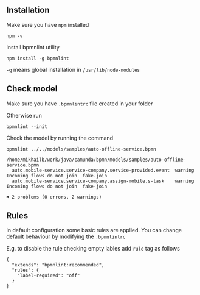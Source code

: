 ## Installation

Make sure you have `npm` installed

````
npm -v
```` 

Install bpmnlint utility 

````
npm install -g bpmnlint
````

`-g` means global installation in `/usr/lib/node-modules`

## Check model

Make sure you have `.bpmnlintrc` file created in your folder

Otherwise run
````
bpmnlint --init
````

Check the model by running the command

````
bpmnlint ../../models/samples/auto-offline-service.bpmn 

/home/mikhailb/work/java/camunda/bpmn/models/samples/auto-offline-service.bpmn
  auto.mobile-service.service-company.service-provided.event  warning  Incoming flows do not join  fake-join
  auto.mobile-service.service-company.assign-mobile.s-task    warning  Incoming flows do not join  fake-join

✖ 2 problems (0 errors, 2 warnings)
````

## Rules

In default configuration some basic rules are applied.
You can change default behaviour by modifying the `.bpmnlintrc`  

E.g. to disable the rule checking empty lables add `rule` tag as follows

````
{
  "extends": "bpmnlint:recommended",
  "rules": {
    "label-required": "off"
  }
}
````
